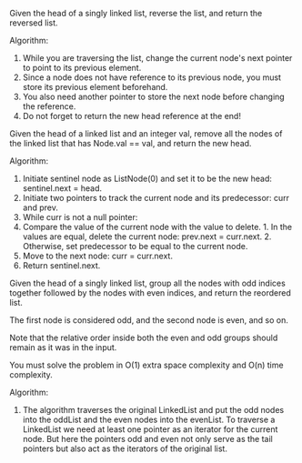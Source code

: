 Given the head of a singly linked list, reverse the list, and return the reversed list.

Algorithm:
1. While you are traversing the list, change the current node's next pointer to point to its previous element.
2. Since a node does not have reference to its previous node, you must store its previous element beforehand.
3. You also need another pointer to store the next node before changing the reference.
4. Do not forget to return the new head reference at the end!

Given the head of a linked list and an integer val, remove all the nodes of the linked list that has Node.val == val, and return the new head.

Algorithm:
1. Initiate sentinel node as ListNode(0) and set it to be the new head: sentinel.next = head.
2. Initiate two pointers to track the current node and its predecessor: curr and prev.
3. While curr is not a null pointer:
  1. Compare the value of the current node with the value to delete.
    1. In the values are equal, delete the current node: prev.next = curr.next.
    2. Otherwise, set predecessor to be equal to the current node.
  2. Move to the next node: curr = curr.next.
4. Return sentinel.next.

Given the head of a singly linked list, group all the nodes with odd indices together followed by the nodes with even indices, and return the reordered list.

The first node is considered odd, and the second node is even, and so on.

Note that the relative order inside both the even and odd groups should remain as it was in the input.

You must solve the problem in O(1) extra space complexity and O(n) time complexity.

Algorithm:
1. The algorithm traverses the original LinkedList and put the odd nodes into the oddList and the even nodes into the evenList. To traverse a LinkedList we need at least one pointer as an iterator for the current node. But here the pointers odd and even not only serve as the tail pointers but also act as the iterators of the original list.
